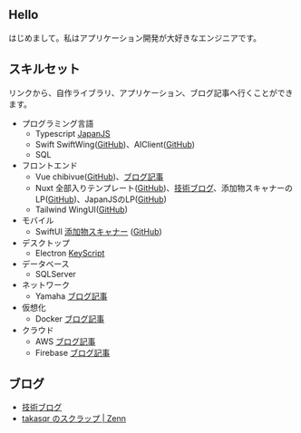 ## Hello

はじめまして。私はアプリケーション開発が大好きなエンジニアです。

## スキルセット

リンクから、自作ライブラリ、アプリケーション、ブログ記事へ行くことができます。

- プログラミング言語
    * Typescript [JapanJS](https://japanjs.org)
    * Swift SwiftWing([GitHub](https://github.com/takasqr/SwiftWing))、AIClient([GitHub](https://github.com/takasqr/AIClient))
    * SQL
- フロントエンド
    * Vue chibivue([GitHub](https://github.com/takasqr/chibivue))、[ブログ記事](https://blog.takasqr.dev/vuejs)
    * Nuxt 全部入りテンプレート([GitHub](https://github.com/takasqr/nuxt-template))、[技術ブログ](https://blog.takasqr.dev/nuxt)、添加物スキャナーのLP([GitHub](https://github.com/takasqr/FoodAdditiveScanner-LP))、JapanJSのLP([GitHub](https://github.com/japanjsorg/japanjsorg))
    * Tailwind WingUI([GitHub](https://github.com/takasqr/WingUI))
- モバイル
    * SwiftUI [添加物スキャナー](https://foodadditive.app) ([GitHub](https://github.com/takasqr/FoodAdditiveScanner-iOS))
- デスクトップ
    * Electron [KeyScript](https://keyscript.app)
- データベース
    * SQLServer
- ネットワーク
   * Yamaha [ブログ記事](https://blog.takasqr.dev/yamaha)
- 仮想化
    * Docker [ブログ記事](https://blog.takasqr.dev/docker)
- クラウド
    * AWS [ブログ記事](https://blog.takasqr.dev/aws)
    * Firebase [ブログ記事](https://blog.takasqr.dev/firebase)

## ブログ

- [技術ブログ](https://blog.takasqr.dev)
- [takasqr のスクラップ | Zenn](https://zenn.dev/takasqr?tab=scraps)


